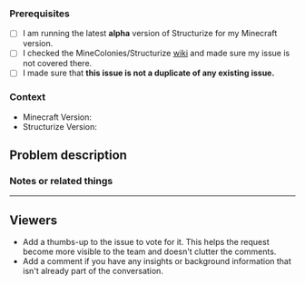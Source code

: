 <!-- PLEASE DO NOT DELETE TOPICS AS YOUR ISSUE WILL GET CLOSED -->
### Prerequisites <!-- Replace spaces with "x" to tick boxes. -->

- [ ] I am running the latest **alpha** version of Structurize for my Minecraft version.
- [ ] I checked the MineColonies/Structurize [wiki](https://wiki.minecolonies.ldtteam.com/) and made sure my issue is not covered there.
- [ ] I made sure that **this issue is not a duplicate of any existing issue.**

### Context <!-- Exact Structurize version (e.g. 0.9.126-ALPHA or 0.9.2-RELEASE) *and* the Minecraft version you're playing, please.-->

- Minecraft Version:
- Structurize Version:

## Problem description
<!-- A clear and concise description of your issue. -->

### Notes or related things
<!-- Everything else you would like to say -->

---
## Viewers

* Add a thumbs-up to the issue to vote for it. This helps the request become more visible to the team and doesn't clutter the comments.
* Add a comment if you have any insights or background information that isn't already part of the conversation.
